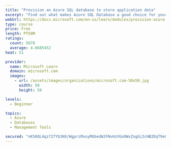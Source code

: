 ```yaml
---
title: "Provision an Azure SQL database to store application data"
excerpt: "Find out what makes Azure SQL Database a good choice for your relational database, how to create the database from the portal and connect with Azure Cloud Shell."
webUrl: https://docs.microsoft.com/en-us/learn/modules/provision-azure-sql-db/
type: course
price: Free
length: PT50M
ratings:
  count: 5678
  average: 4.6685452
heat: 51

provider:
  name: Microsoft Learn
  domain: microsoft.com
  images:
    - url: /assets/images/organizations/microsoft.com-50x50.jpg
      width: 50
      height: 50

levels:
  - Beginner

topics:
  - Azure
  - Databases
  - Management Tools

secured: "nKS0QL4qz72fYb3KK/WgpriMxoyMUbedWJFNvHzVGoOWxZngGi3cHB2DqT9e09fTwiIwaY91prAGAiW4wVlOWIss+m24SpNy5pteU26LKonDYKIbfpsoM+mffn6vv10nALzI7v9A/qUr7AjBWjocTz1JOf+Wn5zk3+MhP4xldfUBJs8fH7xfhqgB3stDuDm0OhzKDmNaEClRcDetPrMqTW1uEDnITFYuQoAzESETqrlrHXlXgTqEKeRyfOK7WHKBsBDdM4WmU9+lszwPj+mNYS5+fkpWQ2U7wZZVHtwIrtQNDBJs98H2SY/ICMNyp4gpv4h+zyj95AsFE1ieGA/fDpA2WmvPptSbEYFN3DM8yzXk1pnldxCnlff5wm8kFIxgp+eGQwkKOTWN+lgeJqzEVYG+mu2CkaUpPxgG0zFgRLc=;ZOr/lJrck6kvR7EGdZ/yzw=="
---
```


